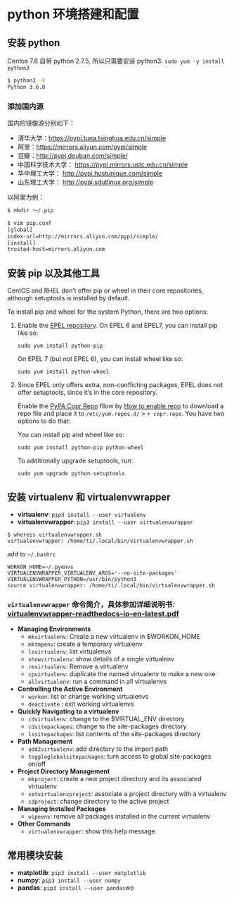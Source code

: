 # python 环境搭建和配置
## 安装 python
Centos 7.8 自带 python 2.7.5, 所以只需要安装 python3: `sudo yum -y install python3` 
```sh
$ python3 -V
Python 3.6.8
```
### 添加国内源

国内的镜像源分别如下：
- 清华大学：https://pypi.tuna.tsinghua.edu.cn/simple
- 阿里：https://mirrors.aliyun.com/pypi/simple
- 豆瓣：http://pypi.douban.com/simple/
- 中国科学技术大学： https://pypi.mirrors.ustc.edu.cn/simple
- 华中理工大学： http://pypi.hustunique.com/simple
- 山东理工大学： http://pypi.sdutlinux.org/simple

以阿里为例：
```sh
$ mkdir ～/.pip

$ vim pip.conf
[global]
index-url=http://mirrors.aliyun.com/pypi/simple/
[install]
trusted-host=mirrors.aliyun.com
```

## 安装 pip 以及其他工具
CentOS and RHEL don’t offer pip or wheel in their core repositories, although setuptools is installed by default.

To install pip and wheel for the system Python, there are two options:

1. Enable the [EPEL repository](https://fedoraproject.org/wiki/EPEL). On EPEL 6 and EPEL7, you can install pip like so:
    ```
    sudo yum install python-pip
    ```
    On EPEL 7 (but not EPEL 6), you can install wheel like so:
    ```
    sudo yum install python-wheel
    ```

2. Since EPEL only offers extra, non-conflicting packages, EPEL does not offer setuptools, since it’s in the core repository.

    Enable the [PyPA Copr Repo](https://copr.fedorainfracloud.org/coprs/pypa/pypa/) fllow by [How to enable repo](https://docs.pagure.org/copr.copr/how_to_enable_repo.html#how-to-enable-repo) to download a repo file and place it to `/etc/yum.repos.d/` > `+ copr.repo`. 
    You have two options to do that:
    
    You can install pip and wheel like so:
    ```
    sudo yum install python-pip python-wheel
    ```
    To additionally upgrade setuptools, run:
    ```
    sudo yum upgrade python-setuptools
    ```

## 安装 virtualenv 和 virtualenvwrapper

- **virtualenv**: `pip3 install --user virtualenv`
- **virtualenvwrapper**: `pip3 install --user virtualenvwrapper`
```
$ whereis virtualenvwrapper.sh
virtualenvwrapper: /home/ti/.local/bin/virtualenvwrapper.sh
```
add to `~/.bashrc`
```
WORKON_HOME=~/.pyenvs  
VIRTUALENVWRAPPER_VIRTUALENV_ARGS='--no-site-packages' 
VIRTUALENVWRAPPER_PYTHON=/usr/bin/python3
source virtualenvwrapper: /home/ti/.local/bin/virtualenvwrapper.sh
```

### `virtualenvwrapper` 命令简介，具体参加详细说明书: [virtualenvwrapper-readthedocs-io-en-latest.pdf](virtualenvwrapper-readthedocs-io-en-latest.pdf)
- **Managing Environments**
  * `mkvirtualenv`: Create a new virtualenv in $WORKON_HOME
  * `mktmpenv`: create a temporary virtualenv
  * `lsvirtualenv`: list virtualenvs
  * `showvirtualenv`: show details of a single virtualenv
  * `rmvirtualenv`: Remove a virtualenv
  * `cpvirtualenv`: duplicate the named virtualenv to make a new one
  * `allvirtualenv`: run a command in all virtualenvs
- **Controlling the Active Environment**
  * `workon`: list or change working virtualenvs
  * `deactivate` : exit working virtualenvs
- **Quickly Navigating to a virtualenv**
  - `cdvirtualenv`: change to the $VIRTUAL_ENV directory
  - `cdsitepackages`: change to the site-packages directory
  - `lssitepackages`: list contents of the site-packages directory
- **Path Management**
  - `add2virtualenv`: add directory to the import path
  - `toggleglobalsitepackages`: turn access to global site-packages on/off
- **Project Directory Management**
  - `mkproject`: create a new project directory and its associated virtualenv
  - `setvirtualenvproject`: associate a project directory with a virtualenv
  - `cdproject`: change directory to the active project
- **Managing Installed Packages**
  - `wipeenv`: remove all packages installed in the current virtualenv
- **Other Commands**
  - `virtualenvwrapper`: show this help message


## 常用模块安装
- **matplotlib**: `pip3 install --user matplotlib`
- **numpy**: `pip3 install --user numpy`
- **pandas**: `pip3 install --user pandas`wo